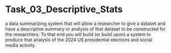 # Task_03_Descriptive_Stats
a data summarizing system that will allow a researcher to give a dataset and have a descriptive summary or analysis of that dataset to be constructed for the researchers. To that end you will build (or build upon) a system to produce that analysis of the 2024 US presidential elections and social media activity. 
